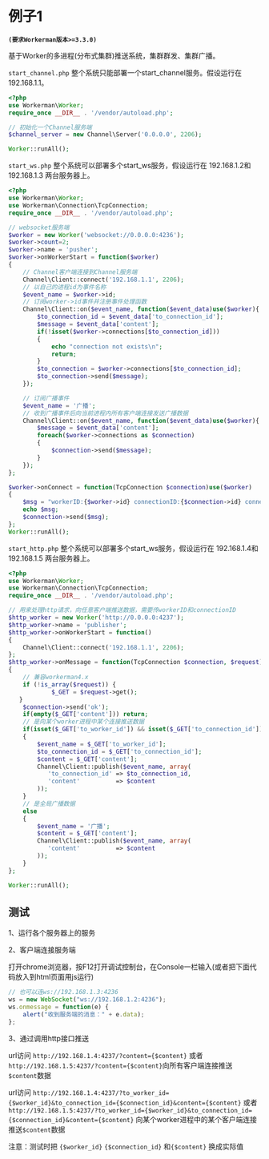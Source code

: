 # 例子1
**``` (要求Workerman版本>=3.3.0) ```**

基于Worker的多进程(分布式集群)推送系统，集群群发、集群广播。

`start_channel.php`
整个系统只能部署一个start_channel服务。假设运行在192.168.1.1。
```php
<?php
use Workerman\Worker;
require_once __DIR__ . '/vendor/autoload.php';

// 初始化一个Channel服务端
$channel_server = new Channel\Server('0.0.0.0', 2206);

Worker::runAll();
```

`start_ws.php`
整个系统可以部署多个start_ws服务，假设运行在 192.168.1.2和192.168.1.3 两台服务器上。
```php
<?php
use Workerman\Worker;
use Workerman\Connection\TcpConnection;
require_once __DIR__ . '/vendor/autoload.php';

// websocket服务端
$worker = new Worker('websocket://0.0.0.0:4236');
$worker->count=2;
$worker->name = 'pusher';
$worker->onWorkerStart = function($worker)
{
    // Channel客户端连接到Channel服务端
    Channel\Client::connect('192.168.1.1', 2206);
    // 以自己的进程id为事件名称
    $event_name = $worker->id;
    // 订阅worker->id事件并注册事件处理函数
    Channel\Client::on($event_name, function($event_data)use($worker){
        $to_connection_id = $event_data['to_connection_id'];
        $message = $event_data['content'];
        if(!isset($worker->connections[$to_connection_id]))
        {
            echo "connection not exists\n";
            return;
        }
        $to_connection = $worker->connections[$to_connection_id];
        $to_connection->send($message);
    });

    // 订阅广播事件
    $event_name = '广播';
    // 收到广播事件后向当前进程内所有客户端连接发送广播数据
    Channel\Client::on($event_name, function($event_data)use($worker){
        $message = $event_data['content'];
        foreach($worker->connections as $connection)
        {
            $connection->send($message);
        }
    });
};

$worker->onConnect = function(TcpConnection $connection)use($worker)
{
    $msg = "workerID:{$worker->id} connectionID:{$connection->id} connected\n";
    echo $msg;
    $connection->send($msg);
};
Worker::runAll();
```

`start_http.php`
整个系统可以部署多个start_ws服务，假设运行在 192.168.1.4和192.168.1.5 两台服务器上。
```php
<?php
use Workerman\Worker;
use Workerman\Connection\TcpConnection;
require_once __DIR__ . '/vendor/autoload.php';

// 用来处理http请求，向任意客户端推送数据，需要传workerID和connectionID
$http_worker = new Worker('http://0.0.0.0:4237');
$http_worker->name = 'publisher';
$http_worker->onWorkerStart = function()
{
    Channel\Client::connect('192.168.1.1', 2206);
};
$http_worker->onMessage = function(TcpConnection $connection, $request)
{
    // 兼容workerman4.x
    if (!is_array($request)) {
            $_GET = $request->get();
   }
    $connection->send('ok');
    if(empty($_GET['content'])) return;
    // 是向某个worker进程中某个连接推送数据
    if(isset($_GET['to_worker_id']) && isset($_GET['to_connection_id']))
    {
        $event_name = $_GET['to_worker_id'];
        $to_connection_id = $_GET['to_connection_id'];
        $content = $_GET['content'];
        Channel\Client::publish($event_name, array(
           'to_connection_id' => $to_connection_id,
           'content'          => $content
        ));
    }
    // 是全局广播数据
    else
    {
        $event_name = '广播';
        $content = $_GET['content'];
        Channel\Client::publish($event_name, array(
           'content'          => $content
        ));
    }
};

Worker::runAll();
```

## 测试 
1、运行各个服务器上的服务

2、客户端连接服务端

打开chrome浏览器，按F12打开调试控制台，在Console一栏输入(或者把下面代码放入到html页面用js运行)

```javascript
// 也可以连ws://192.168.1.3:4236
ws = new WebSocket("ws://192.168.1.2:4236");
ws.onmessage = function(e) {
    alert("收到服务端的消息：" + e.data);
};
```

3、通过调用http接口推送

url访问 ```http://192.168.1.4:4237/?content={$content}```  或者  ```http://192.168.1.5:4237/?content={$content}```向所有客户端连接推送```$content```数据

url访问 ```http://192.168.1.4:4237/?to_worker_id={$worker_id}&to_connection_id={$connection_id}&content={$content}``` 或者```http://192.168.1.5:4237/?to_worker_id={$worker_id}&to_connection_id={$connection_id}&content={$content}``` 向某个worker进程中的某个客户端连接推送```$content```数据

注意：测试时把 ```{$worker_id}``` ```{$connection_id}``` 和```{$content}``` 换成实际值

